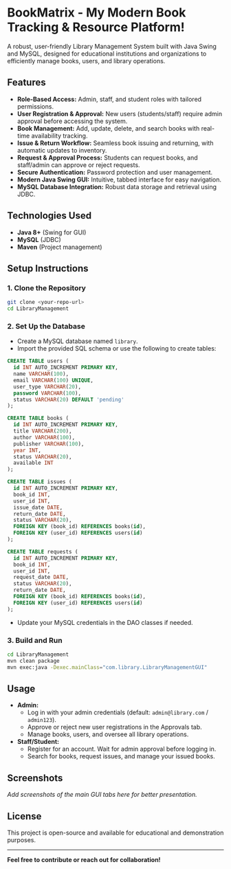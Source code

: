 # BookMatrix - My Modern Book Tracking & Resource Platform!

A robust, user-friendly Library Management System built with Java Swing and MySQL, designed for educational institutions and organizations to efficiently manage books, users, and library operations.

## Features
- **Role-Based Access:** Admin, staff, and student roles with tailored permissions.
- **User Registration & Approval:** New users (students/staff) require admin approval before accessing the system.
- **Book Management:** Add, update, delete, and search books with real-time availability tracking.
- **Issue & Return Workflow:** Seamless book issuing and returning, with automatic updates to inventory.
- **Request & Approval Process:** Students can request books, and staff/admin can approve or reject requests.
- **Secure Authentication:** Password protection and user management.
- **Modern Java Swing GUI:** Intuitive, tabbed interface for easy navigation.
- **MySQL Database Integration:** Robust data storage and retrieval using JDBC.

## Technologies Used
- **Java 8+** (Swing for GUI)
- **MySQL** (JDBC)
- **Maven** (Project management)

## Setup Instructions

### 1. Clone the Repository
```bash
git clone <your-repo-url>
cd LibraryManagement
```

### 2. Set Up the Database
- Create a MySQL database named `library`.
- Import the provided SQL schema or use the following to create tables:

```sql
CREATE TABLE users (
  id INT AUTO_INCREMENT PRIMARY KEY,
  name VARCHAR(100),
  email VARCHAR(100) UNIQUE,
  user_type VARCHAR(20),
  password VARCHAR(100),
  status VARCHAR(20) DEFAULT 'pending'
);

CREATE TABLE books (
  id INT AUTO_INCREMENT PRIMARY KEY,
  title VARCHAR(200),
  author VARCHAR(100),
  publisher VARCHAR(100),
  year INT,
  status VARCHAR(20),
  available INT
);

CREATE TABLE issues (
  id INT AUTO_INCREMENT PRIMARY KEY,
  book_id INT,
  user_id INT,
  issue_date DATE,
  return_date DATE,
  status VARCHAR(20),
  FOREIGN KEY (book_id) REFERENCES books(id),
  FOREIGN KEY (user_id) REFERENCES users(id)
);

CREATE TABLE requests (
  id INT AUTO_INCREMENT PRIMARY KEY,
  book_id INT,
  user_id INT,
  request_date DATE,
  status VARCHAR(20),
  return_date DATE,
  FOREIGN KEY (book_id) REFERENCES books(id),
  FOREIGN KEY (user_id) REFERENCES users(id)
);
```

- Update your MySQL credentials in the DAO classes if needed.

### 3. Build and Run
```bash
cd LibraryManagement
mvn clean package
mvn exec:java -Dexec.mainClass="com.library.LibraryManagementGUI"
```

## Usage
- **Admin:**
  - Log in with your admin credentials (default: `admin@library.com` / `admin123`).
  - Approve or reject new user registrations in the Approvals tab.
  - Manage books, users, and oversee all library operations.
- **Staff/Student:**
  - Register for an account. Wait for admin approval before logging in.
  - Search for books, request issues, and manage your issued books.

## Screenshots
_Add screenshots of the main GUI tabs here for better presentation._

## License
This project is open-source and available for educational and demonstration purposes.

---

**Feel free to contribute or reach out for collaboration!** 
